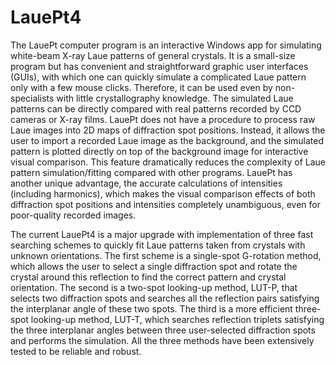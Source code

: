 # LauePt4
The LauePt computer program is an interactive Windows app for simulating white-beam X-ray Laue patterns of general crystals. It is a small-size program but has convenient and straightforward graphic user interfaces (GUIs), with which one can quickly simulate a complicated Laue pattern only with a few mouse clicks. Therefore, it can be used even by non-specialists with little crystallography knowledge. The simulated Laue patterns can be directly compared with real patterns recorded by CCD cameras or X-ray films. LauePt does not have a procedure to process raw Laue images into 2D maps of diffraction spot positions. Instead, it allows the user to import a recorded Laue image as the background, and the simulated pattern is plotted directly on top of the background image for interactive visual comparison. This feature dramatically reduces the complexity of Laue pattern simulation/fitting compared with other programs. LauePt has another unique advantage, the accurate calculations of intensities (including harmonics), which makes the visual comparison effects of both diffraction spot positions and intensities completely unambiguous, even for poor-quality recorded images.

The current LauePt4 is a major upgrade with implementation of three fast searching schemes to quickly fit Laue patterns taken from crystals with unknown orientations. The first scheme is a single-spot G-rotation method, which allows the user to select a single diffraction spot and rotate the crystal around this reflection to find the correct pattern and crystal orientation. The second is a two-spot looking-up method, LUT-P, that selects two diffraction spots and searches all the reflection pairs satisfying the interplanar angle of these two spots. The third is a more efficient three-spot looking-up method, LUT-T, which searches reflection triplets satisfying the three interplanar angles between three user-selected diffraction spots and performs the simulation. All the three methods have been extensively tested to be reliable and robust.
